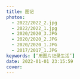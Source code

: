 ```yaml
---
title: 图记
photos:
  - 2022/2022_2.jpg
  - 2022/2022_1.jpg
  - 2020/2020_3.JPG
  - 2020/2020_2.JPG
  - 2020/2020_1.JPG
  - 2017/2017_1.JPG
keywords: [‘用图片记录生活’]
date: 2022-01-01 23:15:59
cover:
---
```

